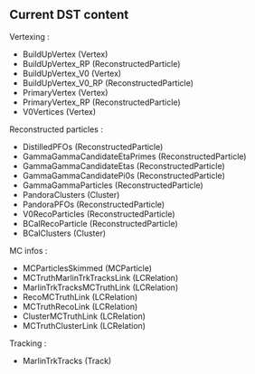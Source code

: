 
## Current DST content

Vertexing :
- BuildUpVertex (Vertex)
- BuildUpVertex_RP (ReconstructedParticle)
- BuildUpVertex_V0 (Vertex)
- BuildUpVertex_V0_RP (ReconstructedParticle)
- PrimaryVertex (Vertex)
- PrimaryVertex_RP (ReconstructedParticle)
- V0Vertices (Vertex)

Reconstructed particles :
- DistilledPFOs (ReconstructedParticle)
- GammaGammaCandidateEtaPrimes (ReconstructedParticle)
- GammaGammaCandidateEtas (ReconstructedParticle)
- GammaGammaCandidatePi0s (ReconstructedParticle)
- GammaGammaParticles (ReconstructedParticle)
- PandoraClusters (Cluster)
- PandoraPFOs (ReconstructedParticle)
- V0RecoParticles (ReconstructedParticle)
- BCalRecoParticle (ReconstructedParticle)
- BCalClusters (Cluster)

MC infos :
- MCParticlesSkimmed (MCParticle)
- MCTruthMarlinTrkTracksLink (LCRelation)
- MarlinTrkTracksMCTruthLink (LCRelation)
- RecoMCTruthLink (LCRelation)
- MCTruthRecoLink (LCRelation)
- ClusterMCTruthLink (LCRelation)
- MCTruthClusterLink (LCRelation)

Tracking :
- MarlinTrkTracks (Track)

